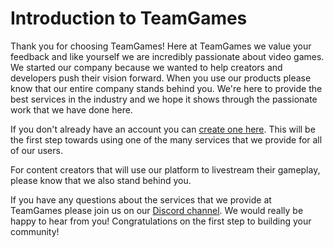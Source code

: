 # Introduction to TeamGames

Thank you for choosing TeamGames! Here at TeamGames we value your feedback and like yourself we are incredibly passionate about video games. We started our company because we wanted to help creators and developers push their vision forward. When you use our products please know that our entire company stands behind you. We're here to provide the best services in the industry and we hope it shows through the passionate work that we have done here.&#x20;

If you don't already have an account you can [create one here](https://auth.teamgames.io/). This will be the first step towards using one of the many services that we provide for all of our users.

For content creators that will use our platform to livestream their gameplay, please know that we also stand behind you.

If you have any questions about the services that we provide at TeamGames please join us on our [Discord channel](https://discord.gg/rGN8zCV). We would really be happy to hear from you! Congratulations on the first step to building your community!

